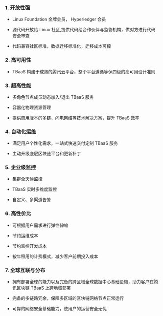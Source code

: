 ### 1. 开放性强

-	Linux Foundation 金牌会员， Hyperledger 会员

-	源代码开放给 Linux 社区,提供代码给合作伙伴与监管机构，供对方进行代码安全审查

-	代码兼容社区标准，数据迁移标准化，迁移成本可控


### 2.	高可用性

  -	TBaaS 构建于成熟的腾讯云平台，整个平台遵循等保四级的高可用设计准则

### 3.	超高性能

  -	多角色节点成员动态加入/退出 TBaaS 服务

  -	容器化物理资源管理

  -	提供商用版本的多链、闪电网络等技术解决方案，提升 TBaaS 效率

### 4.	自动化运维

  -	满足用户个性化需求，一站式快速交付定制 TBaaS 服务

  -	主动升级底层区块链平台和更新补丁

### 5.	企业级监控

  -	集群全天候监控

  -	TBaaS 实时多维度监控

  -	自定义、多渠道告警

### 6.	高性价比

  -	可根据用户需求进行弹性伸缩

  -	节约运维成本

  -	节约监控开发成本

  -	按年租用的计费模式，减少客户前期投入成本

### 7.	全球互联与分布
  -	拥有部署全球的能力以及完备的跨区域全球数据中心基础设施，助力客户在腾讯区块链 TBaaS 上跨地域部署

  -	完备的多链路冗余，保障多区域的区块链网络节点正常运行

  -	可靠的网络安全基础能力，使用户的运营安全无忧
